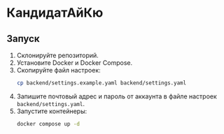 # КандидатАйКю

## Запуск

1. Склонируйте репозиторий.
2. Установите Docker и Docker Compose.
3. Скопируйте файл настроек:
    ```bash
    cp backend/settings.example.yaml backend/settings.yaml
    ```
4. Запишите почтовый адрес и пароль от аккаунта в файле настроек `backend/settings.yaml`.
5. Запустите контейнеры:
    ```bash
    docker compose up -d
    ```

